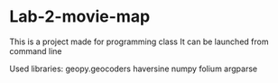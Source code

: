 # Lab-2-movie-map

This is a project made for programming class
It can be launched from command line

Used libraries:
geopy.geocoders
haversine
numpy
folium
argparse
